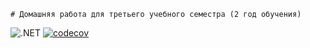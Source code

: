 	# Домашняя работа для третьего учебного семестра (2 год обучения)

![.NET](https://github.com/GaliullinMihail/dotnet-homeworks-2/actions/workflows/dotnet.yml/badge.svg)
[![codecov](https://codecov.io/gh/GaliullinMihail/dotnet-homeworks-2/branch/HW2/graph/badge.svg?token=VM74ON8UXC)](https://codecov.io/gh/GaliullinMihail/dotnet-homeworks-2)
